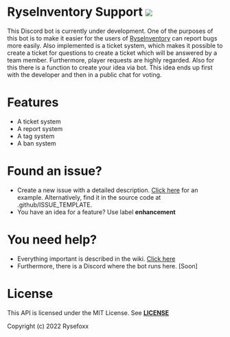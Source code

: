 ﻿# RyseInventory Support ![](https://i.imgur.com/BS3gwxL.png)

This Discord bot is currently under development. One of the purposes of this bot is to make it easier for the users of
[RyseInventory](https://github.com/Rysefoxx/RyseInventory) can report bugs more easily. Also implemented is a ticket
system, which makes it possible to create a ticket for questions
to create a ticket which will be answered by a team member. Furthermore, player requests are highly regarded. Also for
this
there is a function to create your idea via bot. This idea ends up first with the developer and then
in a public chat for voting.

# Features

- A ticket system
- A report system
- A tag system
- A ban system

# Found an issue?

- Create a new issue with a detailed
  description. [Click here](https://github.com/Rysefoxx/RyseInventorySupport/blob/master/.github/ISSUE_TEMPLATE/bug_report.md)
  for an example. Alternatively, find it in the source code at .github/ISSUE_TEMPLATE.
- You have an idea for a feature? Use label **enhancement**

# You need help?

* Everything important is described in the wiki. [Click here](https://wiki.ryseinventory.de)
* Furthermore, there is a Discord where the bot runs here. [Soon]

# License

This API is licensed under the MIT License.
See [**LICENSE**](https://github.com/Rysefoxx/RyseInventorySupport/blob/master/LICENSE)

Copyright (c) 2022 Rysefoxx
